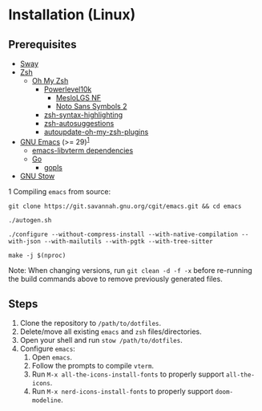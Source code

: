 # Installation (Linux)

## Prerequisites

* [Sway](https://swaywm.org/)
* [Zsh](https://www.zsh.org/)
  * [Oh My Zsh](https://ohmyz.sh/)
    * [Powerlevel10k](https://github.com/romkatv/powerlevel10k#oh-my-zsh)
      * [MesloLGS NF](https://github.com/romkatv/powerlevel10k#fonts)
      * [Noto Sans Symbols 2](https://fonts.google.com/noto/specimen/Noto+Sans+Symbols+2)
    * [zsh-syntax-highlighting](https://github.com/zsh-users/zsh-syntax-highlighting)
    * [zsh-autosuggestions](https://github.com/zsh-users/zsh-autosuggestions)
    * [autoupdate-oh-my-zsh-plugins](https://github.com/tamcore/autoupdate-oh-my-zsh-plugins)
* [GNU Emacs](https://www.gnu.org/software/emacs/) (>= 29)<sup>[1](#footnote1)</sup>
  * [emacs-libvterm dependencies](https://github.com/akermu/emacs-libvterm#requirements)
  * [Go](https://go.dev/doc/install)
    * [gopls](https://pkg.go.dev/golang.org/x/tools/gopls)
* [GNU Stow](https://www.gnu.org/software/stow/)

<a name="footnote1">1</a> Compiling `emacs` from source:
```console
git clone https://git.savannah.gnu.org/cgit/emacs.git && cd emacs
```
```console
./autogen.sh
```
```console
./configure --without-compress-install --with-native-compilation --with-json --with-mailutils --with-pgtk --with-tree-sitter
```
```console
make -j $(nproc)
```
Note: When changing versions, run `git clean -d -f -x` before re-running the build commands above to remove previously generated files.

## Steps

1. Clone the repository to `/path/to/dotfiles`.
1. Delete/move all existing `emacs` and `zsh` files/directories.
1. Open your shell and run `stow /path/to/dotfiles`.
1. Configure `emacs`:
   1. Open `emacs`.
   1. Follow the prompts to compile `vterm`.
   1. Run `M-x all-the-icons-install-fonts` to properly support `all-the-icons`.
   1. Run `M-x nerd-icons-install-fonts` to properly support `doom-modeline`.
